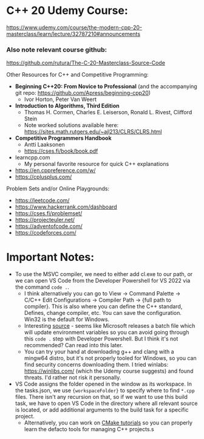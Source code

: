 # C++ 20 Udemy Course:

 https://www.udemy.com/course/the-modern-cpp-20-masterclass/learn/lecture/32787210#announcements

### Also note relevant course github: 

https://github.com/rutura/The-C-20-Masterclass-Source-Code



Other Resources for C++ and Competitive Programming:

- __Beginning C++20: From Novice to Professional__ (and the accompanying git repo: https://github.com/Apress/beginning-cpp20)
    - Ivor Horton, Peter Van Weert
- __Introduction to Algorithms, Third Edition__
    - Thomas H. Cormen, Charles E. Leiserson, Ronald L. Rivest, Clifford Stein  
    - Note worked solutions available here: https://sites.math.rutgers.edu/~ajl213/CLRS/CLRS.html
- __Competitive Programmers Handbook__
    - Antti Laaksonen
    - https://cses.fi/book/book.pdf 
- learncpp.com
    - My personal favorite resource for quick C++ explanations
- https://en.cppreference.com/w/
- https://cplusplus.com/


 Problem Sets and/or Online Playgrounds:
 - https://leetcode.com/
 - https://www.hackerrank.com/dashboard
 - https://cses.fi/problemset/
 - https://projecteuler.net/
 - https://adventofcode.com/
 - https://codeforces.com/


# Important Notes:

- To use the MSVC compiler, we need to either add cl.exe to our path, or we can open VS Code from the Developer Powershell for VS 2022 via the command `code .`. 
    - I think alternatively you can go to View -> Command Palette -> C/C++ Edit  Configurations -> Compiler Path -> {full path to compiler}. This is also where you can define the C++ standard, Defines, change compiler, etc. You can save the configuration. Win32 is the default for Windows. 
    - Interesting [source](https://stackoverflow.com/questions/50830609/run-cl-exe-from-cmd) - seems like Microsoft releases a batch file which will update environment variables so you can avoid going through this `code .` step with Developer Powershell. But I think it's not recommended? Can read into this later. 
    - You can try your hand at downloading g++ and clang with a mingw64 distro, but it's not properly tooled for Windows, so you can find security concerns downloading them. I tried winlabs: https://winlibs.com/ (which the Udemy course suggests) and found threats. I'd rather not risk it personally.
- VS Code assigns the folder opened in the window as its workspace. In the tasks.json, we use `{workspaceFolder}` to specify where to find `*.cpp` files. There isn't any recursion on that, so if we want to use this build task, we have to open VS Code in the directory where all relevant source is located, or add additional arguments to the build task for a specific project. 
    - Alternatively, you can work on [CMake tutorials](https://cmake.org/cmake/help/latest/guide/tutorial/A%20Basic%20Starting%20Point.html) so you can properly learn the defacto tools for managing C++ projects.s 
